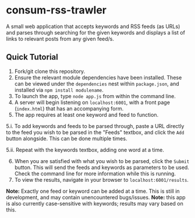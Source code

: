 # consum-rss-trawler

A small web application that accepts keywords and RSS feeds (as URLs) and parses through searching for the given keywords and displays a list of links to relevant posts from any given feed/s.

## Quick Tutorial

1. Fork/git clone this repository.
2. Ensure the relevant module dependencies have been installed. These can be viewed under the `dependencies` nest within `package.json`, and installed via `npm install modulename`.
3. To launch the app, type `node app.js` from within the command line.
4. A server will begin listening on `localhost:6001`, with a front page (`index.html`) that has an accompanying form.
5. The app requires at least one keyword and feed to function. 
  
  5.i. To add keywords and feeds to be parsed through, paste a URL directly to the feed you wish to be parsed in the "Feeds" textbox, and click the `Add` button alongside. This can be done multiple times.
  
  5.ii. Repeat with the keywords textbox, adding one word at a time.
  
6. When you are satisfied with what you wish to be parsed, click the `Submit` button. This will send the feeds and keywords as parameters to be used. Check the command line for more information while this is running.
7. To view the results, navigate in your browser to `localhost:6001/results`.

**Note:** Exactly one feed or keyword can be added at a time. This is still in development, and may contain unencountered bugs/issues.
**Note:** this app is also currently case-sensitive with keywords; results may vary based on this.
  

